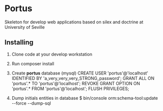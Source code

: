 Portus
======
Skeleton for develop web applications based on silex and doctrine at University of Seville

Installing
----------

1. Clone code at your develop workstation

2. Run composer install
 
3. Create **portus** database (mysql)
    CREATE USER 'portus'@'localhost' IDENTIFIED BY 'a_very_very_very_STRONG_password';
    GRANT ALL ON 'portus'.* TO 'portus'@'localhost';
    REVOKE GRANT OPTION ON 'portus'.* FROM 'portus'@'localhost';
    FLUSH PRIVILEGES;

4. Dump initials entities in database
    $ bin/console orm:schema-tool:update --force --dump-sql



